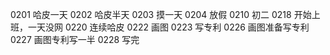 0201 哈皮一天
0202 哈皮半天
0203 摸一天
0204 放假
0210 初二
0218 开始上班，一天没网
0220 连续哈皮
0222 画图
0223 写专利
0226 画图准备写专利
0227 画图专利写一半
0228 写完
